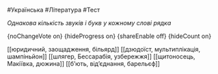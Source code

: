 #Українська #Література #Тест

*Однакова кількість звуків і букв у кожному слові рядка*

{noChangeVote on}
{hideProgress on}
{shareEnable off}
{hideCount on}

[[юридичний, заощадження, більярд]]
[[дзюдоїст, мультиплікація, шампіньйон]]
[[шлягер, Бессарабія, узбережжя]]
[[щитоносець, Макіївка, дюжина]]
[[б’ють, від’єднання, барельєф]]
